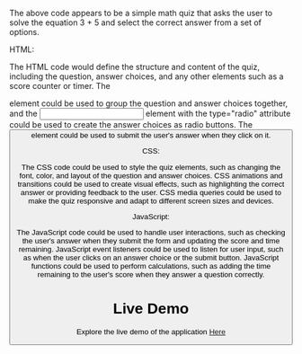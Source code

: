 The above code appears to be a simple math quiz that asks the user to solve the equation 3 + 5 and select the correct answer from a set of options.

HTML:

The HTML code would define the structure and content of the quiz, including the question, answer choices, and any other elements such as a score counter or timer.
The <form> element could be used to group the question and answer choices together, and the <input> element with the type="radio" attribute could be used to create the answer choices as radio buttons.
The <button> element could be used to submit the user's answer when they click on it.

CSS:

The CSS code could be used to style the quiz elements, such as changing the font, color, and layout of the question and answer choices.
CSS animations and transitions could be used to create visual effects, such as highlighting the correct answer or providing feedback to the user.
CSS media queries could be used to make the quiz responsive and adapt to different screen sizes and devices.

JavaScript:

The JavaScript code could be used to handle user interactions, such as checking the user's answer when they submit the form and updating the score and time remaining.
JavaScript event listeners could be used to listen for user input, such as when the user clicks on an answer choice or the submit button.
JavaScript functions could be used to perform calculations, such as adding the time remaining to the user's score when they answer a question correctly.

# Live Demo

Explore the live demo of the application [Here](https://math-game-sigma.vercel.app/)
 
